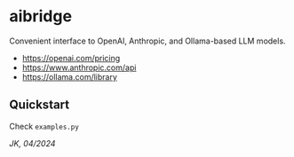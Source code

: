 # aibridge

Convenient interface to OpenAI, Anthropic, and Ollama-based LLM models.

- https://openai.com/pricing
- https://www.anthropic.com/api
- https://ollama.com/library

## Quickstart
Check `examples.py`

_JK, 04/2024_